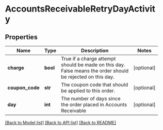 # AccountsReceivableRetryDayActivity

## Properties
Name | Type | Description | Notes
------------ | ------------- | ------------- | -------------
**charge** | **bool** | True if a charge attempt should be made on this day.  False means the order should be rejected on this day. | [optional] 
**coupon_code** | **str** | The coupon code that should be applied to this order. | [optional] 
**day** | **int** | The number of days since the order placed in Accounts Receivable | [optional] 

[[Back to Model list]](../README.md#documentation-for-models) [[Back to API list]](../README.md#documentation-for-api-endpoints) [[Back to README]](../README.md)



